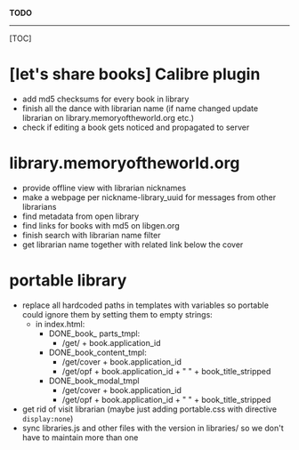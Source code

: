 **TODO**
- - -
[TOC]

# [let's share books] Calibre plugin

- add md5 checksums for every book in library
- finish all the dance with librarian name (if name changed update librarian on library.memoryoftheworld.org etc.)
- check if editing a book gets noticed and propagated to server

# library.memoryoftheworld.org

- provide offline view with librarian nicknames
- make a webpage per nickname-library_uuid for messages from other librarians
- find metadata from open library
- find links for books with md5 on libgen.org
- finish search with librarian name filter
- get librarian name together with related link below the cover

# portable library
- replace all hardcoded paths in templates with variables so portable could ignore them by setting them to empty strings:
  - in index.html: 
    - DONE_book_ parts_tmpl:
      - /get/ + book.application_id
    - DONE_book_content_tmpl:
      - /get/cover + book.application_id
      - /get/opf + book.application_id + " " + book_title_stripped
    - DONE_book_modal_tmpl
      - /get/cover + book.application_id
      - /get/opf + book.application_id + " " + book_title_stripped
- get rid of visit librarian (maybe just adding portable.css with directive `display:none`)
- sync libraries.js and other files with the version in libraries/ so we don't have to maintain more than one
